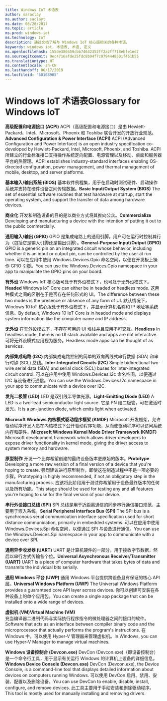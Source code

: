 ```yaml
---
title: Windows IoT 术语表
author: saraclay
ms.author: saclayt
ms.date: 08/28/2017
ms.topic: article
ms.prod: windows-iot
ms.technology: IoT
description: 通过文档了解与 Windows IoT 核心版相关的各种术语。
keywords: windows iot, 术语表, 术语, 定义
ms.openlocfilehash: 155de380459cbb74642352ff2a2ff718ebfe1ed7
ms.sourcegitcommit: 9ec4716afde25fdc8b94f7c0794448501f451b55
ms.translationtype: HT
ms.contentlocale: zh-CN
ms.lasthandoff: 06/17/2019
ms.locfileid: "60168905"
---
```

# <a name="glossary-for-windows-iot"></a><span data-ttu-id="88068-104">Windows IoT 术语表</span><span class="sxs-lookup"><span data-stu-id="88068-104">Glossary for Windows IoT</span></span>

<span data-ttu-id="88068-105">**高级配置和电源接口 (ACPI)** ACPI（高级配置和电源接口）是由 Hewlett-Packard、Intel、Microsoft、Phoenix 和 Toshiba 联合开发的开放行业规范。</span><span class="sxs-lookup"><span data-stu-id="88068-105">**Advanced Configuration & Power Interface (ACPI)** ACPI (Advanced Configuration and Power Interface) is an open industry specification co-developed by Hewlett-Packard, Intel, Microsoft, Phoenix, and Toshiba.</span></span>  <span data-ttu-id="88068-106">ACPI 所建立的行业标准接口支持操作系统定向配置、电源管理以及移动、桌面和服务器平台的热管理。</span><span class="sxs-lookup"><span data-stu-id="88068-106">ACPI establishes industry-standard interfaces enabling OS-directed configuration, power management, and thermal management of mobile, desktop, and server platforms.</span></span>

<span data-ttu-id="88068-107">**基本输入/输出系统 (BIOS)** 基本软件例程集，用于在启动时测试硬件、启动操作系统并支持在硬件设备之间传输数据。</span><span class="sxs-lookup"><span data-stu-id="88068-107">**Basic Input/Output System (BIOS)** The set of essential software routines that test hardware at startup, start the operating system, and support the transfer of data among hardware devices.</span></span>

<span data-ttu-id="88068-108">**商业化** 开发和制造设备的目的是以商业方式将其推向公众。</span><span class="sxs-lookup"><span data-stu-id="88068-108">**Commercialize** Developing and manufacturing a device with the intention of putting it out to the public commercially.</span></span>

<span data-ttu-id="88068-109">**通用输入/输出 (GPIO)** GPIO 是集成电路上的通用引脚，用户可在运行时控制其行为（包括它是输入引脚还是输出引脚）。</span><span class="sxs-lookup"><span data-stu-id="88068-109">**General-Purpose Input/Output (GPIO)** GPIO is a generic pin on an integrated circuit whose behavior, including whether it is an input or output pin, can be controlled by the user at run time.</span></span>  <span data-ttu-id="88068-110">可以在应用中使用 Windows.Devices.Gpio 命名空间，以便在开发板上操作 GPIO 引脚。</span><span class="sxs-lookup"><span data-stu-id="88068-110">You can use the Windows.Devices.Gpio namespace in your app to manipulate the GPIO pins on your board.</span></span>

<span data-ttu-id="88068-111">**有外设** Windows IoT 核心版可处于有外设模式下，也可处于无外设模式下。</span><span class="sxs-lookup"><span data-stu-id="88068-111">**Headed** Windows IoT Core can either be in headed or headless mode.</span></span> <span data-ttu-id="88068-112">这两种模式之间的区别在于是否存在任何形式的 UI。</span><span class="sxs-lookup"><span data-stu-id="88068-112">The difference between these two modes is the presence or absence of any form of UI.</span></span> <span data-ttu-id="88068-113">默认情况下，Windows 10 IoT 核心版处于有外设模式下，并显示计算机名称和 IP 地址等系统信息。</span><span class="sxs-lookup"><span data-stu-id="88068-113">By default, Windows 10 IoT Core is in headed mode and displays system information like the computer name and IP address.</span></span>

<span data-ttu-id="88068-114">**无外设** 在无外设模式下，不存在可用的 UI 堆栈并且应用不可交互。</span><span class="sxs-lookup"><span data-stu-id="88068-114">**Headless** In headless mode, there is no UI stack available and apps are not interactive.</span></span> <span data-ttu-id="88068-115">可将无外设模式应用视为服务。</span><span class="sxs-lookup"><span data-stu-id="88068-115">Headless mode apps can be thought of as services.</span></span>

<span data-ttu-id="88068-116">**内部集成电路 (I2C)** 内部集成电路控制的简单的双向两线式串行数据 (SDA) 和串行时钟 (SCL) 总线。</span><span class="sxs-lookup"><span data-stu-id="88068-116">**Inter-Integrated Circuits (I2C)** Simple bidirectional two-wire serial data (SDA) and serial clock (SCL) buses for inter-integrated circuit control.</span></span>  <span data-ttu-id="88068-117">可以在应用中使用 Windows.Devices.I2c 命名空间，以便通过 I2C 与设备进行通信。</span><span class="sxs-lookup"><span data-stu-id="88068-117">You can use the Windows.Devices.I2c namespace in your app to communicate with a device over I2C.</span></span>

<span data-ttu-id="88068-118">**发光二极管 (LED)** LED 是双引线半导体光源。</span><span class="sxs-lookup"><span data-stu-id="88068-118">**Light-Emitting Diode (LED)** A LED is a two-lead semiconductor light source.</span></span> <span data-ttu-id="88068-119">它是 PN 结二极管，可在激活时发光。</span><span class="sxs-lookup"><span data-stu-id="88068-119">It is a pn-junction diode, which emits light when activated.</span></span>

<span data-ttu-id="88068-120">**Microsoft Windows 内核模式驱动程序框架 (KMDF)** Microsoft 开发框架，允许驱动程序开发人员在内核模式下公开驱动程序功能，从而使驱动程序可以访问系统内存和硬件。</span><span class="sxs-lookup"><span data-stu-id="88068-120">**Microsoft Windows Kernel Mode Driver Framework (KMDF)** Microsoft development framework which allows driver developers to expose driver functionality in kernel mode, giving the driver access to system memory and hardware.</span></span>

<span data-ttu-id="88068-121">**原型制作** 开发一个比你希望创建的最终设备版本更原始的版本。</span><span class="sxs-lookup"><span data-stu-id="88068-121">**Prototype** Developing a more raw version of a final version of a device that you're hoping to create.</span></span> <span data-ttu-id="88068-122">强烈建议进行原型制作，即使这在制造过程中不是一项必要的步骤。</span><span class="sxs-lookup"><span data-stu-id="88068-122">Prototyping is highly recommended, if not an obligatory step in the manufacturing process.</span></span> <span data-ttu-id="88068-123">应该将此阶段用于测试你希望用于设备最终版本的任何以及所有功能。</span><span class="sxs-lookup"><span data-stu-id="88068-123">This stage should be used for testing any and all features you're hoping to use for the final version of your device.</span></span>

<span data-ttu-id="88068-124">**串行外设接口总线 (SPI)** SPI 总线是用于近距离通信的同步串行通信接口规范，主要用于嵌入系统。</span><span class="sxs-lookup"><span data-stu-id="88068-124">**Serial Peripheral Interface Bus (SPI)** The SPI bus is a synchronous serial communication interface specification used for short distance communication, primarily in embedded systems.</span></span>  <span data-ttu-id="88068-125">可以在应用中使用 Windows.Devices.Spi 命名空间，以便通过 SPI 与设备进行通信。</span><span class="sxs-lookup"><span data-stu-id="88068-125">You can use the Windows.Devices.Spi namespace in your app to communicate with a device over SPI.</span></span>

<span data-ttu-id="88068-126">**通用异步收发器 (UART)** UART 是计算机硬件的一部分，用于接收字节数据，然后以串行方式传输各个位。</span><span class="sxs-lookup"><span data-stu-id="88068-126">**Universal Asynchronous Receiver/Transmitter (UART)** UART is a piece of computer hardware that takes bytes of data and transmits the individual bits serially.</span></span>

<span data-ttu-id="88068-127">**通用 Windows 平台 (UWP)** 通用 Windows 平台提供跨设备且有保证的核心 API 层。</span><span class="sxs-lookup"><span data-stu-id="88068-127">**Universal Windows Platform (UWP)** The Universal Windows Platform provides a guaranteed core API layer across devices.</span></span>  <span data-ttu-id="88068-128">你可以创建可安装在各种设备上的单个应用包。</span><span class="sxs-lookup"><span data-stu-id="88068-128">You can create a single app package that can be installed onto a wide range of devices.</span></span>

<span data-ttu-id="88068-129">**虚拟机 (VM)**</span><span class="sxs-lookup"><span data-stu-id="88068-129">**Virtual Machine (VM)**</span></span><br/>
<span data-ttu-id="88068-130">充当编译器二进制代码与实际执行程序指令的微处理器之间的接口的软件。</span><span class="sxs-lookup"><span data-stu-id="88068-130">Software that acts as an interface between compiler binary code and the microprocessor that actually performs the program's instructions.</span></span>  <span data-ttu-id="88068-131">在 Windows 中，可以使用 Hyper-V 管理器来管理虚拟机。</span><span class="sxs-lookup"><span data-stu-id="88068-131">In Windows, you can use Hyper-V Manager to manage virtual machines.</span></span>

<span data-ttu-id="88068-132">**Windows 设备控制台 (Devcon.exe)** DevCon (Devcon.exe)（即设备控制台）是一个命令行工具，用于显示有关运行 Windows 的计算机上设备的详细信息。</span><span class="sxs-lookup"><span data-stu-id="88068-132">**Windows Device Console (Devcon.exe)** DevCon (Devcon.exe), the Device Console, is a command-line tool that displays detailed information about devices on computers running Windows.</span></span> <span data-ttu-id="88068-133">可以使用 DevCon 启用、禁用、安装、配置以及删除设备。</span><span class="sxs-lookup"><span data-stu-id="88068-133">You can use DevCon to enable, disable, install, configure, and remove devices.</span></span>  <span data-ttu-id="88068-134">此工具主要用于手动安装和删除驱动程序。</span><span class="sxs-lookup"><span data-stu-id="88068-134">This tool is mostly used for manually installing and removing drivers.</span></span>
